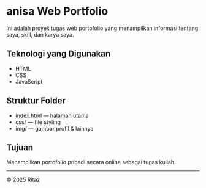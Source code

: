 # anisa Web Portfolio

Ini adalah proyek tugas web portofolio yang menampilkan informasi tentang saya, skill, dan karya saya.

## Teknologi yang Digunakan
- HTML
- CSS
- JavaScript

## Struktur Folder
- index.html — halaman utama
- css/ — file styling
- img/ — gambar profil & lainnya

## Tujuan
Menampilkan portofolio pribadi secara online sebagai tugas kuliah.

---

© 2025 Ritaz
